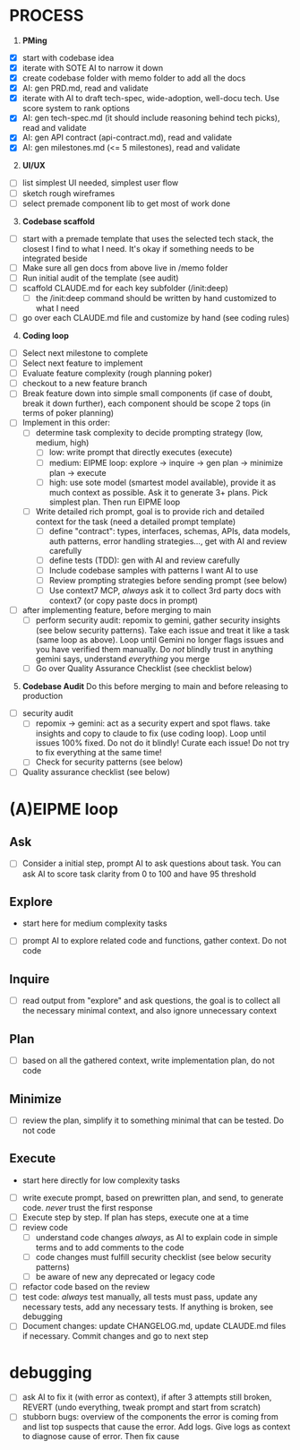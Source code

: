 # PROCESS

1. **PMing**
- [x] start with codebase idea
- [x] iterate with SOTE AI to narrow it down
- [x] create codebase folder with memo folder to add all the docs
- [x] AI: gen PRD.md, read and validate
- [x] iterate with AI to draft tech-spec, wide-adoption, well-docu tech. Use score system to rank options
- [x] AI: gen tech-spec.md (it should include reasoning behind tech picks), read and validate
- [x] AI: gen API contract (api-contract.md), read and validate
- [x] AI: gen milestones.md (<= 5 milestones), read and validate

2. **UI/UX**
- [ ] list simplest UI needed, simplest user flow
- [ ] sketch rough wireframes
- [ ] select premade component lib to get most of work done

3. **Codebase scaffold**
- [ ] start with a premade template that uses the selected tech stack, the closest I find to what I need. It's okay if something needs to be integrated beside
- [ ] Make sure all gen docs from above live in /memo folder
- [ ] Run initial audit of the template (see audit)
- [ ] scaffold CLAUDE.md for each key subfolder (/init:deep)
  - [ ] the /init:deep command should be written by hand customized to what I need
- [ ] go over each CLAUDE.md file and customize by hand (see coding rules)

4. **Coding loop**
- [ ] Select next milestone to complete
- [ ] Select next feature to implement
- [ ] Evaluate feature complexity (rough planning poker)
- [ ] checkout to a new feature branch
- [ ] Break feature down into simple small components (if case of doubt, break it down further), each component should be scope 2 tops (in terms of poker planning)
- [ ] Implement in this order:
  - [ ] determine task complexity to decide prompting strategy (low, medium, high)
    - [ ] low: write prompt that directly executes (execute)
    - [ ] medium: EIPME loop: explore -> inquire -> gen plan -> minimize plan -> execute
    - [ ] high: use sote model (smartest model available), provide it as much context as possible. Ask it to generate 3+ plans. Pick simplest plan. Then run EIPME loop
  - [ ] Write detailed rich prompt, goal is to provide rich and detailed context for the task (need a detailed prompt template)
    - [ ] define "contract": types, interfaces, schemas, APIs, data models, auth patterns, error handling strategies..., get with AI and review carefully
    - [ ] define tests (TDD): gen with AI and review carefully
    - [ ] Include codebase samples with patterns I want AI to use
    - [ ] Review prompting strategies before sending prompt (see below)
    - [ ] Use context7 MCP, *always* ask it to collect 3rd party docs with context7 (or copy paste docs in prompt)
- [ ] after implementing feature, before merging to main
  - [ ] perform security audit: repomix to gemini, gather security insights (see below security patterns). Take each issue and treat it like a task (same loop as above). Loop until Gemini no longer flags issues and you have verified them manually. Do *not* blindly trust in anything gemini says, understand *everything* you merge
  - [ ] Go over Quality Assurance Checklist (see checklist below)

5. **Codebase Audit**
Do this before merging to main and before releasing to production
- [ ] security audit
  - [ ] repomix -> gemini: act as a security expert and spot flaws. take insights and copy to claude to fix (use coding loop). Loop until issues 100% fixed. Do not do it blindly! Curate each issue! Do not try to fix everything at the same time!
  - [ ] Check for security patterns (see below)
- [ ] Quality assurance checklist (see below)

# (A)EIPME loop
## Ask
- [ ] Consider a initial step, prompt AI to ask questions about task. You can ask AI to score task clarity from 0 to 100 and have 95 threshold

## Explore
* start here for medium complexity tasks
- [ ] prompt AI to explore related code and functions, gather context. Do not code

## Inquire
- [ ] read output from "explore" and ask questions, the goal is to collect all the necessary minimal context, and also ignore unnecessary context

## Plan
- [ ] based on all the gathered context, write implementation plan, do not code

## Minimize
- [ ] review the plan, simplify it to something minimal that can be tested. Do not code

## Execute
* start here directly for low complexity tasks
- [ ] write execute prompt, based on prewritten plan, and send, to generate code. *never* trust the first response
- [ ] Execute step by step. If plan has steps, execute one at a time
- [ ] review code
  - [ ] understand code changes *always*, as AI to explain code in simple terms and to add comments to the code
  - [ ] code changes must fulfill security checklist (see below security patterns)
  - [ ] be aware of new any deprecated or legacy code
- [ ] refactor code based on the review
- [ ] test code: *always* test manually, all tests must pass, update any necessary tests, add any necessary tests. If anything is broken, see debugging
- [ ] Document changes: update CHANGELOG.md, update CLAUDE.md files if necessary. Commit changes and go to next step

# debugging
- [ ] ask AI to fix it (with error as context), if after 3 attempts still broken, REVERT (undo everything, tweak prompt and start from scratch)
- [ ] stubborn bugs: overview of the components the error is coming from and list top suspects that cause the error. Add logs. Give logs as context to diagnose cause of error. Then fix cause
